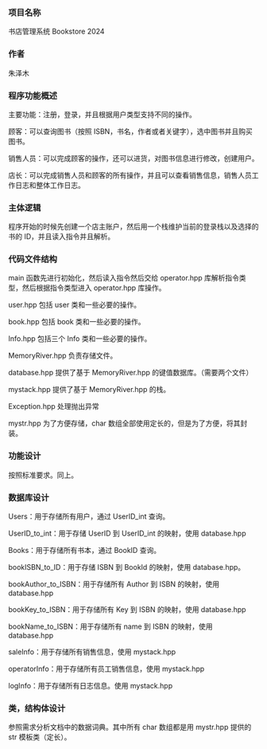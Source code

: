 ### 项目名称

书店管理系统 Bookstore 2024

### 作者

朱泽木

### 程序功能概述

主要功能：注册，登录，并且根据用户类型支持不同的操作。

顾客：可以查询图书（按照 ISBN，书名，作者或者关键字），选中图书并且购买图书。

销售人员：可以完成顾客的操作，还可以进货，对图书信息进行修改，创建用户。

店长：可以完成销售人员和顾客的所有操作，并且可以查看销售信息，销售人员工作日志和整体工作日志。

### 主体逻辑

程序开始的时候先创建一个店主账户，然后用一个栈维护当前的登录栈以及选择的书的 ID，并且读入指令并且解析。

### 代码文件结构

main 函数先进行初始化，然后读入指令然后交给 operator.hpp 库解析指令类型，然后根据指令类型进入 operator.hpp 库操作。

user.hpp 包括 user 类和一些必要的操作。

book.hpp 包括 book 类和一些必要的操作。

Info.hpp 包括三个 Info 类和一些必要的操作。

MemoryRiver.hpp 负责存储文件。

database.hpp 提供了基于 MemoryRiver.hpp 的键值数据库。（需要两个文件）

mystack.hpp 提供了基于 MemoryRiver.hpp 的栈。

Exception.hpp 处理抛出异常

mystr.hpp 为了方便存储，char 数组全部使用定长的，但是为了方便，将其封装。

### 功能设计

按照标准要求。同上。

### 数据库设计

Users：用于存储所有用户，通过 UserID_int 查询。

UserID_to_int：用于存储 UserID 到 UserID_int 的映射，使用 database.hpp

Books：用于存储所有书本，通过 BookID 查询。

bookISBN_to_ID：用于存储 ISBN 到 BookId 的映射，使用 database.hpp。

bookAuthor_to_ISBN：用于存储所有 Author 到 ISBN 的映射，使用 database.hpp

bookKey_to_ISBN：用于存储所有 Key 到 ISBN 的映射，使用 database.hpp

bookName_to_ISBN：用于存储所有 name 到 ISBN 的映射，使用 database.hpp

saleInfo：用于存储所有销售信息，使用 mystack.hpp

operatorInfo：用于存储所有员工销售信息，使用 mystack.hpp

logInfo：用于存储所有日志信息。使用 mystack.hpp

### 类，结构体设计

参照需求分析文档中的数据词典。其中所有 char 数组都是用 mystr.hpp 提供的 str 模板类（定长）。